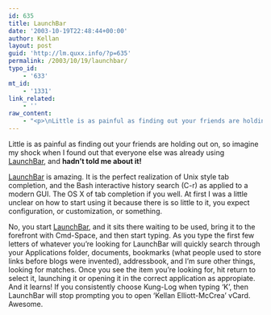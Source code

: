 ```yaml
---
id: 635
title: LaunchBar
date: '2003-10-19T22:48:44+00:00'
author: Kellan
layout: post
guid: 'http://lm.quxx.info/?p=635'
permalink: /2003/10/19/launchbar/
typo_id:
    - '633'
mt_id:
    - '1331'
link_related:
    - ''
raw_content:
    - "<p>\nLittle is as painful as finding out your friends are holding out on, so imagine my shock when I found out that everyone else was already using <a href=\\\"http://www.obdev.at/products/launchbar/\\\">LaunchBar</a>, and <b> hadn\\'t told me about it!</b>\n</p>\n<p>\n<a href=\\\"http://www.obdev.at/products/launchbar/\\\">LaunchBar</a> is amazing.  It is the perfect realization of Unix style tab completion, and the Bash interactive history search (C-r) as applied to a modern GUI.  The OS X of tab completion if you well.  At first I was a little unclear on how to start using it because there is so little to it, you expect configuration, or customization, or something.\n</p>\n<p>\nNo, you start <a href=\\\"http://www.obdev.at/products/launchbar/\\\">LaunchBar</a>, and it sits there waiting to be used, bring it to the forefront with Cmd-Space, and then start typing.  As you type the first few letters of whatever you\\'re looking for LaunchBar will quickly search through your Applications folder, documents, bookmarks (what people used to store links before blogs were invented), addressbook, and I\\'m sure other things, looking for matches.  Once you see the item you\\'re looking for, hit return to select it, launching it or opening it in the correct application as appropiate.  And it learns!  If you consistently choose Kung-Log when typing \\'K\\', then LaunchBar will stop prompting you to open \\'Kellan Elliott-McCrea\\' vCard.  Awesome.\n</p>"
---
```


Little is as painful as finding out your friends are holding out on, so imagine my shock when I found out that everyone else was already using [LaunchBar](http://www.obdev.at/products/launchbar/), and  **hadn’t told me about it!**

[LaunchBar](http://www.obdev.at/products/launchbar/) is amazing. It is the perfect realization of Unix style tab completion, and the Bash interactive history search (C-r) as applied to a modern GUI. The OS X of tab completion if you well. At first I was a little unclear on how to start using it because there is so little to it, you expect configuration, or customization, or something.

No, you start [LaunchBar](http://www.obdev.at/products/launchbar/), and it sits there waiting to be used, bring it to the forefront with Cmd-Space, and then start typing. As you type the first few letters of whatever you’re looking for LaunchBar will quickly search through your Applications folder, documents, bookmarks (what people used to store links before blogs were invented), addressbook, and I’m sure other things, looking for matches. Once you see the item you’re looking for, hit return to select it, launching it or opening it in the correct application as appropiate. And it learns! If you consistently choose Kung-Log when typing ‘K’, then LaunchBar will stop prompting you to open ‘Kellan Elliott-McCrea’ vCard. Awesome.